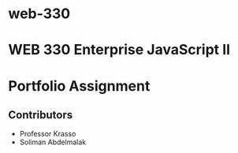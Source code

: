 # web-330
# WEB 330 Enterprise JavaScript II
# Portfolio Assignment
## Contributors
* Professor Krasso
* Soliman Abdelmalak